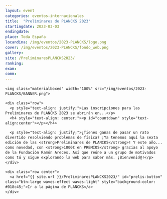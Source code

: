 ```yaml
---
layout: event
categories: eventos-internacionales
title:  "Preliminares de PLANCKS 2023"
startingdate: 2023-03-03
endingdate:
place: Toda España
locandina: /img/eventos/2023-PLANCKS/logo.png
cover: /img/eventos/2023-PLANCKS/fondo_web.png
gallery:
site: /PreliminaresPLANCKS2023/
ranking:
exam:
comm:
---
```


<div class="container">
  <div class="section">

<!-- HEADER -->
    <img class="materialboxed" width="100%" src="/img/eventos/2023-PLANCKS/BANNER.png">
    
<!-- COUNTDOWN -->
    <div class="row">  
      <p style="text-align: justify;">Las inscripciones para las Preliminares de PLANCKS 2023 se abrirán en...</p>
      <h4 style="text-align: center;"><p id="countdown" style="text-align:center"></p></h4>
      
<!-- INTRO -->
      <p style="text-align: justify;">¿Tienes ganas de pasar un rato divertido resolviendo problemas de física? ¡Ya tenemos aquí la sexta edición de las <strong>Preliminares de PLANCKS</strong>! Y este año... como novedad, con <strong>1000€ en PREMIOS</strong> gracias al apoyo de la Fundación Ramón Areces. Así que reúne a un grupo de motivados como tú y sigue explorando la web para saber más. ¡Bienvenid@!</p>
    </div>
      
<!-- BUTTONS -->
    <div class="row center">
      <a href="{{ site.url }}/PreliminaresPLANCKS2023/" id="prelis-button" class="btn-large waves-effect waves-light" style="background-color: #018c45;">Ir a la página de PLANCKS</a>
    </div>
  </div>
</div>      


<!-- TIMER SCRIPT -->
<script>
  // Set the date we're counting down to
  var countDownDate = new Date("Feb 27, 2023 12:30:00").getTime();

  // Update the count down every 1 second
  var x = setInterval(function() {

    // Get today's date and time
    var now = new Date().getTime();

    // Find the distance between now and the count down date
    var distance = countDownDate - now;

    // Time calculations for days, hours, minutes and seconds
    var days = Math.floor(distance / (1000 * 60 * 60 * 24));
    var hours = Math.floor((distance % (1000 * 60 * 60 * 24)) / (1000 * 60 * 60));
    var minutes = Math.floor((distance % (1000 * 60 * 60)) / (1000 * 60));
    var seconds = Math.floor((distance % (1000 * 60)) / 1000);

    // Output the result in an element with id="countdown"
    document.getElementById("countdown").innerHTML = days + "d " + hours + "h "
    + minutes + "m " + seconds + "s ";

    // If the count down is over, write some text
    if (distance < 0) {
      clearInterval(x);
      document.getElementById("countdown").innerHTML = "INSCRIPCIONES CERRADAS";
    }
  }, 1000);
</script>
